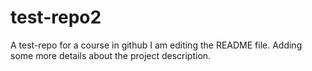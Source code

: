 # test-repo2
A test-repo for a course in github
I am editing the README file. Adding some more details about the project description.

